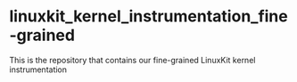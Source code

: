 # linuxkit_kernel_instrumentation_fine-grained
This is the repository that contains our fine-grained LinuxKit kernel instrumentation
